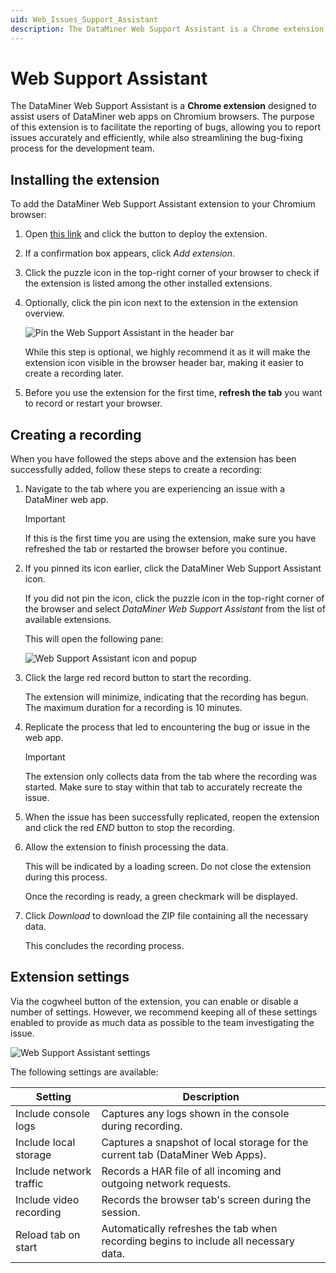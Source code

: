 ```yaml
---
uid: Web_Issues_Support_Assistant
description: The DataMiner Web Support Assistant is a Chrome extension designed to assist users of DataMiner web apps on Chromium browsers.
---
```


# Web Support Assistant

The DataMiner Web Support Assistant is a **Chrome extension** designed to assist users of DataMiner web apps on Chromium browsers. The purpose of this extension is to facilitate the reporting of bugs, allowing you to report issues accurately and efficiently, while also streamlining the bug-fixing process for the development team.

## Installing the extension

To add the DataMiner Web Support Assistant extension to your Chromium browser:

1. Open [this link](https://chromewebstore.google.com/detail/dataminer-web-support-ass/nofmcbgpolhjblmafpfbffjnganhapge) and click the button to deploy the extension.

1. If a confirmation box appears, click *Add extension*.

1. Click the puzzle icon in the top-right corner of your browser to check if the extension is listed among the other installed extensions.

1. Optionally, click the pin icon next to the extension in the extension overview.

   ![Pin the Web Support Assistant in the header bar](~/user-guide/images/Web_Support_Assistant_pin.png)

   While this step is optional, we highly recommend it as it will make the extension icon visible in the browser header bar, making it easier to create a recording later.

1. Before you use the extension for the first time, **refresh the tab** you want to record or restart your browser.

## Creating a recording

When you have followed the steps above and the extension has been successfully added, follow these steps to create a recording:

1. Navigate to the tab where you are experiencing an issue with a DataMiner web app.

   > [!IMPORTANT]
   > If this is the first time you are using the extension, make sure you have refreshed the tab or restarted the browser before you continue.

1. If you pinned its icon earlier, click the DataMiner Web Support Assistant icon.

   If you did not pin the icon, click the puzzle icon in the top-right corner of the browser and select *DataMiner Web Support Assistant* from the list of available extensions.

   This will open the following pane:

   ![Web Support Assistant icon and popup](~/user-guide/images/Web_Support_Assistant_icon_popup.png)

1. Click the large red record button to start the recording.

   The extension will minimize, indicating that the recording has begun. The maximum duration for a recording is 10 minutes.

1. Replicate the process that led to encountering the bug or issue in the web app.

   > [!IMPORTANT]
   > The extension only collects data from the tab where the recording was started. Make sure to stay within that tab to accurately recreate the issue.

1. When the issue has been successfully replicated, reopen the extension and click the red *END* button to stop the recording.

1. Allow the extension to finish processing the data.

   This will be indicated by a loading screen. Do not close the extension during this process.

   Once the recording is ready, a green checkmark will be displayed.

1. Click *Download* to download the ZIP file containing all the necessary data.

   This concludes the recording process.

## Extension settings

Via the cogwheel button of the extension, you can enable or disable a number of settings. However, we recommend keeping all of these settings enabled to provide as much data as possible to the team investigating the issue.

![Web Support Assistant settings](~/user-guide/images/Web_Support_Assistant_icon_settings.png)

The following settings are available:

| Setting | Description |
|--|--|
| Include console logs    | Captures any logs shown in the console during recording. |
| Include local storage   | Captures a snapshot of local storage for the current tab (DataMiner Web Apps). |
| Include network traffic | Records a HAR file of all incoming and outgoing network requests. |
| Include video recording | Records the browser tab's screen during the session. |
| Reload tab on start     | Automatically refreshes the tab when recording begins to include all necessary data. |
